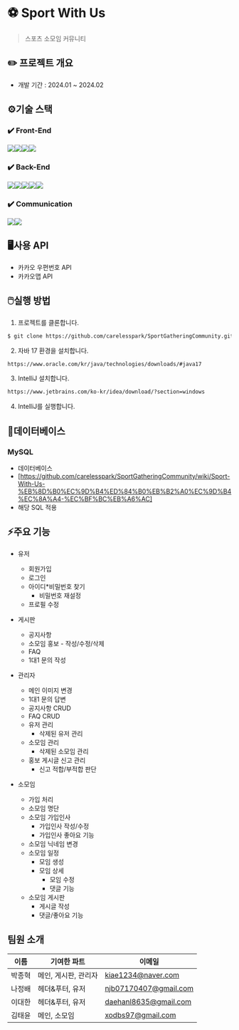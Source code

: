 # ⚽ Sport With Us
> 스포츠 소모임 커뮤니티

## ✏️ 프로젝트 개요
  - 개발 기간 : 2024.01 ~ 2024.02

## ⚙️기술 스택 
### ✔️ Front-End
<img src="https://img.shields.io/badge/html5-E34F26?style=for-the-badge&logo=html5&logoColor=white"><img src="https://img.shields.io/badge/css-1572B6?style=for-the-badge&logo=css3&logoColor=white"><img src="https://img.shields.io/badge/javascript-F7DF1E?style=for-the-badge&logo=javascript&logoColor=black"><img src="https://img.shields.io/badge/jquery-0769AD?style=for-the-badge&logo=jquery&logoColor=white">

### ✔️ Back-End
<img src="https://img.shields.io/badge/java-007396?style=for-the-badge&logo=java&logoColor=white"><img src="https://img.shields.io/badge/springboot-6DB33F?style=for-the-badge&logo=springboot&logoColor=white"><img src="https://img.shields.io/badge/mysql-4479A1?style=for-the-badge&logo=mysql&logoColor=white"><img src="https://img.shields.io/badge/apache tomcat-F8DC75?style=for-the-badge&logo=apachetomcat&logoColor=white"><img src="https://img.shields.io/badge/apache tomcat-4285F4?style=for-the-badge&logo=apachetomcat&logoColor=black">
### ✔️ Communication
<img src="https://img.shields.io/badge/github-181717?style=for-the-badge&logo=github&logoColor=white"><img src="https://img.shields.io/badge/sourcetree-0052CC?style=for-the-badge&logo=sourcetree&logoColor=white">

## 🖥️사용 API
  - 카카오 우편번호 API
  - 카카오맵 API

## 🖱️실행 방법
1. 프로젝트를 클론합니다.

```sh
$ git clone https://github.com/carelesspark/SportGatheringCommunity.git
```

2. 자바 17 환경을 설치합니다.
```sh
https://www.oracle.com/kr/java/technologies/downloads/#java17
```

3. IntelliJ 설치합니다.
```sh
https://www.jetbrains.com/ko-kr/idea/download/?section=windows
```

4. IntelliJ를 실행합니다.

## 📗데이터베이스
###  MySQL
 - 데이터베이스
 - [https://github.com/carelesspark/SportGatheringCommunity/wiki/Sport-With-Us-%EB%8D%B0%EC%9D%B4%ED%84%B0%EB%B2%A0%EC%9D%B4%EC%8A%A4-%EC%BF%BC%EB%A6%AC]
 - 해당 SQL 적용

## ⚡주요 기능
+ 유저
  + 회원가입 
  + 로그인
  + 아이디*비밀번호 찾기
    + 비밀번호 재설정 
  + 프로필 수정

+ 게시판
  + 공지사항
  + 소모임 홍보 - 작성/수정/삭제
  + FAQ
  + 1대1 문의 작성

+ 관리자
  + 메인 이미지 변경
  + 1대1 문의 답변
  + 공지사항 CRUD
  + FAQ CRUD
  + 유저 관리
    + 삭제된 유저 관리
  + 소모임 관리
    + 삭제된 소모임 관리
  + 홍보 게시글 신고 관리
    + 신고 적합/부적합 판단

+ 소모임
  + 가입 처리
  + 소모임 명단
  + 소모임 가입인사
    + 가입인사 작성/수정
    + 가입인사 좋아요 기능 
  + 소모임 닉네임 변경
  + 소모임 일정
    + 모임 생성
    + 모임 상세
      + 모임 수정
      + 댓글 기능
  + 소모임 게시판
    + 게시글 작성
    + 댓글/좋아요 기능            


## 팀원 소개

| 이름 | 기여한 파트 | 이메일 |
| --- | --- | --- |
| 박종혁 | 메인, 게시판, 관리자 | kiae1234@naver.com |
| 나정배 | 헤더&푸터, 유저 | njb07170407@gmail.com |
| 이대한 | 헤더&푸터, 유저 | daehanl8635@gmail.com |
| 김태윤 | 메인, 소모임 | xodbs97@gmail.com |
